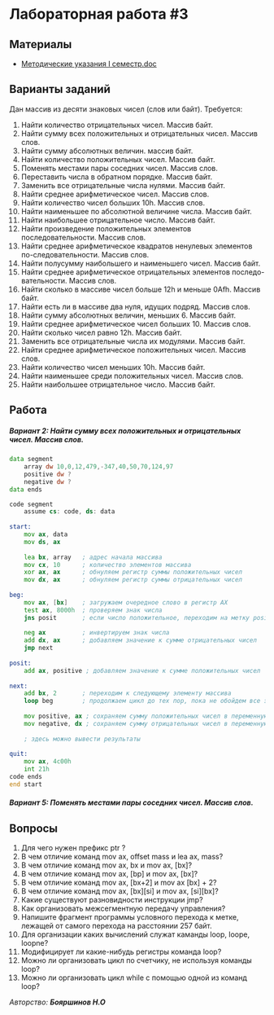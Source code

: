 # Лабораторная работа #3

## Материалы

* [Методические указания I семестр.doc](../%D0%9C%D0%B5%D1%82%D0%BE%D0%B4%D0%B8%D1%87%D0%B5%D1%81%D0%BA%D0%B8%D0%B5%20%D1%83%D0%BA%D0%B0%D0%B7%D0%B0%D0%BD%D0%B8%D1%8F%20I%20%D1%81%D0%B5%D0%BC%D0%B5%D1%81%D1%82%D1%80.doc)

## Варианты заданий
Дан массив из десяти знаковых чисел (слов или байт). Требуется:

1.	Найти количество отрицательных чисел. Массив байт.
2.	Найти сумму всех положительных и отрицательных чисел. Массив слов. 
3.	Найти сумму абсолютных величин. массив байт.
4.	Найти количество положительных чисел. Массив байт.
5.	Поменять местами пары соседних чисел. Массив слов.
6.	Переставить числа в обратном порядке. Массив байт.
7.	Заменить все отрицательные числа нулями. Массив байт.
8.	Найти среднее арифметическое чисел. Массив слов.
9.	Найти количество чисел больших 10h. Массив слов.
10.	Найти наименьшее по абсолютной величине числа. Массив байт.
11.	Найти наибольшее отрицательное число. Массив байт.
12.	Найти произведение положительных элементов последовательности. Массив слов.
13.	Найти среднее арифметическое квадратов ненулевых элементов по-следовательности. Массив слов.
14.	Найти полусумму наибольшего и наименьшего чисел. Массив байт.
15.	Найти среднее арифметическое отрицательных элементов последо-вательности. Массив слов.
16.	Найти сколько в массиве чисел больше 12h и меньше 0Afh. Массив байт.
17.	Найти есть ли в массиве два нуля, идущих подряд. Массив слов.
18.	Найти сумму абсолютных величин, меньших 6. Массив байт.
19.	Найти среднее арифметическое чисел больших 10. Массив слов.
20.	Найти сколько чисел равно 12h. Массив байт.
21.	Заменить все отрицательные числа их модулями. Массив байт.
22.	Найти среднее арифметическое положительных чисел. Массив слов.
23.	Найти количество чисел меньших 10h. Массив байт.
24.	Найти наименьшее среди положительных чисел. Массив слов.
25.	Найти наибольшее отрицательное число. Массив байт.

## Работа
##### Вариант 2: Найти сумму всех положительных и отрицательных чисел. Массив слов. 
```asm
data segment
    array dw 10,0,12,479,-347,40,50,70,124,97
    positive dw ?
    negative dw ? 
data ends     

code segment
    assume cs: code, ds: data  
    
start:
    mov ax, data
    mov ds, ax
    
    lea bx, array   ; адрес начала массива
    mov cx, 10      ; количество элементов массива
    xor ax, ax      ; обнуляем регистр суммы положительных чисел
    mov dx, ax      ; обнуляем регистр суммы отрицательных чисел
    
beg: 
    mov ax, [bx]    ; загружаем очередное слово в регистр AX
    test ax, 8000h  ; проверяем знак числа
    jns posit       ; если число положительное, переходим на метку posit
    
    neg ax          ; инвертируем знак числа
    add dx, ax      ; добавляем значение к сумме отрицательных чисел
    jmp next
    
posit:
    add ax, positive ; добавляем значение к сумме положительных чисел
    
next:
    add bx, 2       ; переходим к следующему элементу массива
    loop beg        ; продолжаем цикл до тех пор, пока не обойдем все элементы
    
    mov positive, ax ; сохраняем сумму положительных чисел в переменную positive
    mov negative, dx ; сохраняем сумму отрицательных чисел в переменную negative
    
    ; здесь можно вывести результаты
    
quit:
    mov ax, 4c00h 
    int 21h
code ends
end start
```

##### Вариант 5: Поменять местами пары соседних чисел. Массив слов.

## Вопросы

1.	Для чего нужен префикс ptr ?
2.	В чем отличие команд mov ax, offset mass и lea ax, mass?
3.	В чем отличие команд mov ax, bx и mov ax, [bx]?
4.	В чем отличие команд mov ax, [bp] и mov ax, [bx]?
5.	В чем отличие команд mov ax, [bx+2] и mov ax [bx] + 2?
6.	В чем отличие команд mov ax, [bx][si] и mov ax, [si][bx]?
7.	Какие существуют разновидности инструкции jmp?
8.	Как организовать межсегментную передачу управления?
9.	Напишите фрагмент программы условного перехода к метке, лежащей от самого перехода на расстоянии 257 байт.
10.	Для организации каких вычислений служат каманды loop, loope, loopne?
11.	Модифицирует ли какие-нибудь регистры команда loop?
12.	Можно ли организовать цикл по счетчику, не используя команды loop? 
13.	Можно ли организовать цикл while с помощью одной из команд loop? 

*Авторство: **Бояршинов Н.О***
